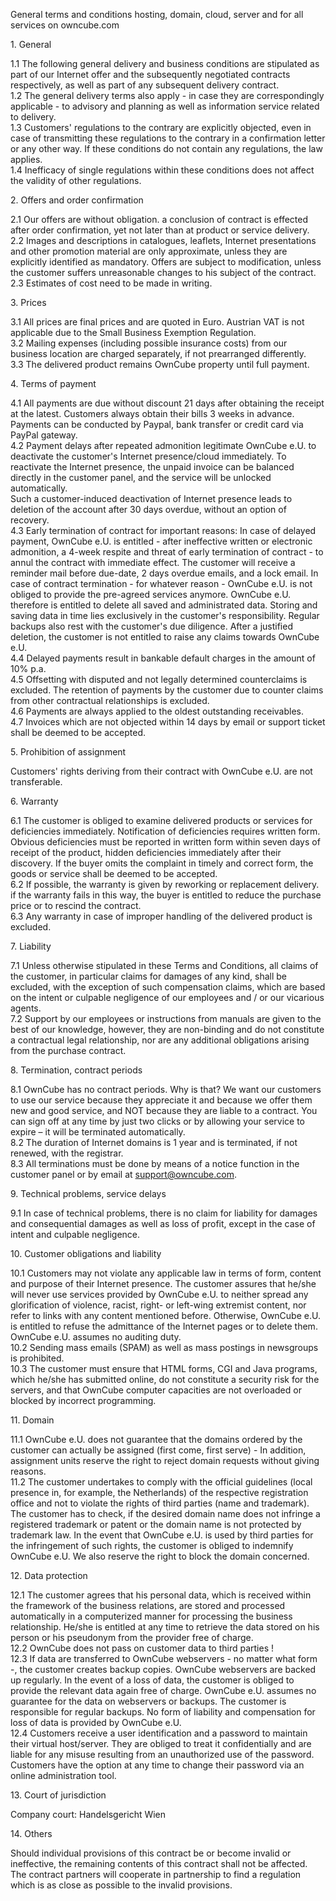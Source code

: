 General terms and conditions hosting, domain, cloud, server and for all services on owncube.com  
  
1\. General

1.1 The following general delivery and business conditions are stipulated as part of our Internet offer and the subsequently negotiated contracts respectively, as well as part of any subsequent delivery contract.  
1.2 The general delivery terms also apply - in case they are correspondingly applicable - to advisory and planning as well as information service related to delivery.  
1.3 Customers' regulations to the contrary are explicitly objected, even in case of transmitting these regulations to the contrary in a confirmation letter or any other way. If these conditions do not contain any regulations, the law applies.  
1.4 Inefficacy of single regulations within these conditions does not affect the validity of other regulations.

  
2\. Offers and order confirmation

2.1 Our offers are without obligation. a conclusion of contract is effected after order confirmation, yet not later than at product or service delivery.  
2.2 Images and descriptions in catalogues, leaflets, Internet presentations and other promotion material are only approximate, unless they are explicitly identified as mandatory. Offers are subject to modification, unless the customer suffers unreasonable changes to his subject of the contract.  
2.3 Estimates of cost need to be made in writing.

  
3\. Prices

3.1 All prices are final prices and are quoted in Euro. Austrian VAT is not applicable due to the Small Business Exemption Regulation.  
3.2 Mailing expenses (including possible insurance costs) from our business location are charged separately, if not prearranged differently.  
3.3 The delivered product remains OwnCube property until full payment.

  
4\. Terms of payment

4.1 All payments are due without discount 21 days after obtaining the receipt at the latest. Customers always obtain their bills 3 weeks in advance. Payments can be conducted by Paypal, bank transfer or credit card via PayPal gateway.  
4.2 Payment delays after repeated admonition legitimate OwnCube e.U. to deactivate the customer's Internet presence/cloud immediately. To reactivate the Internet presence, the unpaid invoice can be balanced directly in the customer panel, and the service will be unlocked automatically.  
Such a customer-induced deactivation of Internet presence leads to deletion of the account after 30 days overdue, without an option of recovery.  
4.3 Early termination of contract for important reasons: In case of delayed payment, OwnCube e.U. is entitled - after ineffective written or electronic admonition, a 4-week respite and threat of early termination of contract - to annul the contract with immediate effect. The customer will receive a reminder mail before due-date, 2 days overdue emails, and a lock email. In case of contract termination - for whatever reason - OwnCube e.U. is not obliged to provide the pre-agreed services anymore. OwnCube e.U. therefore is entitled to delete all saved and administrated data. Storing and saving data in time lies exclusively in the customer's responsibility. Regular backups also rest with the customer's due diligence. After a justified deletion, the customer is not entitled to raise any claims towards OwnCube e.U.  
4.4 Delayed payments result in bankable default charges in the amount of 10% p.a.  
4.5 Offsetting with disputed and not legally determined counterclaims is excluded. The retention of payments by the customer due to counter claims from other contractual relationships is excluded.  
4.6 Payments are always applied to the oldest outstanding receivables.  
4.7 Invoices which are not objected within 14 days by email or support ticket shall be deemed to be accepted.

  
5\. Prohibition of assignment

Customers' rights deriving from their contract with OwnCube e.U. are not transferable.

  
6\. Warranty

6.1 The customer is obliged to examine delivered products or services for deficiencies immediately. Notification of deficiencies requires written form. Obvious deficiencies must be reported in written form within seven days of receipt of the product, hidden deficiencies immediately after their discovery. If the buyer omits the complaint in timely and correct form, the goods or service shall be deemed to be accepted.  
6.2 If possible, the warranty is given by reworking or replacement delivery. if the warranty fails in this way, the buyer is entitled to reduce the purchase price or to rescind the contract.  
6.3 Any warranty in case of improper handling of the delivered product is excluded.

  
7\. Liability

7.1 Unless otherwise stipulated in these Terms and Conditions, all claims of the customer, in particular claims for damages of any kind, shall be excluded, with the exception of such compensation claims, which are based on the intent or culpable negligence of our employees and / or our vicarious agents.  
7.2 Support by our employees or instructions from manuals are given to the best of our knowledge, however, they are non-binding and do not constitute a contractual legal relationship, nor are any additional obligations arising from the purchase contract.

  
8\. Termination, contract periods

8.1 OwnCube has no contract periods. Why is that? We want our customers to use our service because they appreciate it and because we offer them new and good service, and NOT because they are liable to a contract. You can sign off at any time by just two clicks or by allowing your service to expire – it will be terminated automatically.  
8.2 The duration of Internet domains is 1 year and is terminated, if not renewed, with the registrar.  
8.3 All terminations must be done by means of a notice function in the customer panel or by email at support@owncube.com.

  
9\. Technical problems, service delays

9.1 In case of technical problems, there is no claim for liability for damages and consequential damages as well as loss of profit, except in the case of intent and culpable negligence.

  
10\. Customer obligations and liability

10.1 Customers may not violate any applicable law in terms of form, content and purpose of their Internet presence. The customer assures that he/she will never use services provided by OwnCube e.U. to neither spread any glorification of violence, racist, right- or left-wing extremist content, nor refer to links with any content mentioned before. Otherwise, OwnCube e.U. is entitled to refuse the admittance of the Internet pages or to delete them. OwnCube e.U. assumes no auditing duty.  
10.2 Sending mass emails (SPAM) as well as mass postings in newsgroups is prohibited.  
10.3 The customer must ensure that HTML forms, CGI and Java programs, which he/she has submitted online, do not constitute a security risk for the servers, and that OwnCube computer capacities are not overloaded or blocked by incorrect programming.

  
11\. Domain

11.1 OwnCube e.U. does not guarantee that the domains ordered by the customer can actually be assigned (first come, first serve) - In addition, assignment units reserve the right to reject domain requests without giving reasons.  
11.2 The customer undertakes to comply with the official guidelines (local presence in, for example, the Netherlands) of the respective registration office and not to violate the rights of third parties (name and trademark). The customer has to check, if the desired domain name does not infringe a registered trademark or patent or the domain name is not protected by trademark law. In the event that OwnCube e.U. is used by third parties for the infringement of such rights, the customer is obliged to indemnify OwnCube e.U. We also reserve the right to block the domain concerned.

  
12\. Data protection

12.1 The customer agrees that his personal data, which is received within the framework of the business relations, are stored and processed automatically in a computerized manner for processing the business relationship. He/she is entitled at any time to retrieve the data stored on his person or his pseudonym from the provider free of charge.  
12.2 OwnCube does not pass on customer data to third parties !  
12.3 If data are transferred to OwnCube webservers - no matter what form -, the customer creates backup copies. OwnCube webservers are backed up regularly. In the event of a loss of data, the customer is obliged to provide the relevant data again free of charge. OwnCube e.U. assumes no guarantee for the data on webservers or backups. The customer is responsible for regular backups. No form of liability and compensation for loss of data is provided by OwnCube e.U.  
12.4 Customers receive a user identification and a password to maintain their virtual host/server. They are obliged to treat it confidentially and are liable for any misuse resulting from an unauthorized use of the password. Customers have the option at any time to change their password via an online administration tool.  

  
13\. Court of jurisdiction

Company court: Handelsgericht Wien

  
14\. Others

Should individual provisions of this contract be or become invalid or ineffective, the remaining contents of this contract shall not be affected. The contract partners will cooperate in partnership to find a regulation which is as close as possible to the invalid provisions.